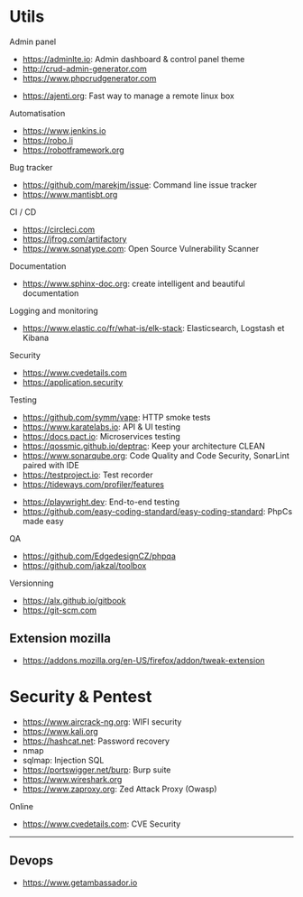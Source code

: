 # Utils

Admin panel
* https://adminlte.io: Admin dashboard & control panel theme
* http://crud-admin-generator.com
* https://www.phpcrudgenerator.com

- https://ajenti.org: Fast way to manage a remote linux box

Automatisation
* https://www.jenkins.io
* https://robo.li
* https://robotframework.org

Bug tracker
* https://github.com/marekjm/issue: Command line issue tracker
* https://www.mantisbt.org

CI / CD
* https://circleci.com
* https://jfrog.com/artifactory
* https://www.sonatype.com: Open Source Vulnerability Scanner

Documentation
* https://www.sphinx-doc.org: create intelligent and beautiful documentation

Logging and monitoring
* https://www.elastic.co/fr/what-is/elk-stack: Elasticsearch, Logstash et Kibana

Security
* https://www.cvedetails.com
* https://application.security

Testing
* https://github.com/symm/vape: HTTP smoke tests
* https://www.karatelabs.io: API & UI testing
* https://docs.pact.io: Microservices testing
* https://qossmic.github.io/deptrac: Keep your architecture CLEAN
* https://www.sonarqube.org: Code Quality and Code Security, SonarLint paired with IDE
* https://testproject.io: Test recorder
* https://tideways.com/profiler/features
- https://playwright.dev: End-to-end testing
- https://github.com/easy-coding-standard/easy-coding-standard: PhpCs made easy

QA
- https://github.com/EdgedesignCZ/phpqa
- https://github.com/jakzal/toolbox

Versionning
* https://alx.github.io/gitbook
* https://git-scm.com

## Extension mozilla
- https://addons.mozilla.org/en-US/firefox/addon/tweak-extension

# Security & Pentest

* https://www.aircrack-ng.org: WIFI security
* https://www.kali.org
* https://hashcat.net: Password recovery
* nmap
* sqlmap: Injection SQL
* https://portswigger.net/burp: Burp suite
* https://www.wireshark.org
* https://www.zaproxy.org: Zed Attack Proxy (Owasp)

Online
- https://www.cvedetails.com: CVE Security

---
## Devops
* https://www.getambassador.io
